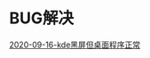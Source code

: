 # BUG解决

[2020-09-16-kde黑屏但桌面程序正常](BUG%E8%A7%A3%E5%86%B3%203c2a59fa32994901bcb99f6483c0552b/2020-09-16-kde%E9%BB%91%E5%B1%8F%E4%BD%86%E6%A1%8C%E9%9D%A2%E7%A8%8B%E5%BA%8F%E6%AD%A3%E5%B8%B8%20eb0bca5392c04c28ae03fef81800d1ad.md)